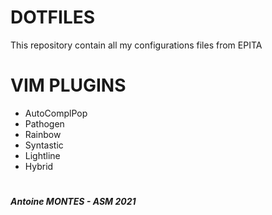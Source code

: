﻿# DOTFILES

This repository contain all my configurations files from EPITA


# VIM PLUGINS

- AutoComplPop
- Pathogen
- Rainbow
- Syntastic
- Lightline
- Hybrid
#
##### Antoine MONTES - ASM 2021
